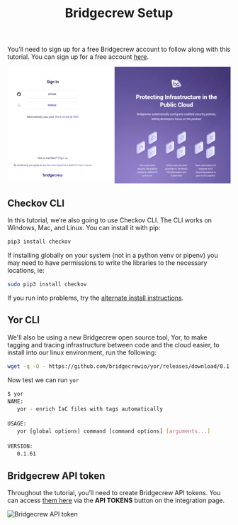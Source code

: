 ﻿---
title: "Bridgecrew Setup"
chapter: false
weight: 13
pre: "<b>3.2 </b>"
---

You’ll need to sign up for a free Bridgecrew account to follow along with this tutorial. You can sign up for a free account [here](https://bridgecrew.cloud/?utm_source=awsworkshop).

![Signup to Bridgecrew](./images/signup_bridgecrew.png)

## Checkov CLI
In this tutorial, we’re also going to use Checkov CLI. The CLI works on Windows, Mac, and Linux. You can install it with pip:

```bash
pip3 install checkov
```

If installing globally on your system (not in a python venv or pipenv) you may need to have permissions to write the libraries to the necessary locations, ie:

```bash
sudo pip3 install checkov
```

If you run into problems, try the [alternate install instructions](https://docs.bridgecrew.io/docs/ingesting-scan-data#installation?utm_source=awsworkshop).

## Yor CLI
We'll also be using a new Bridgecrew open source tool, Yor, to make tagging and tracing infrastructure between code and the cloud easier, to install into our linux environment, run the following:

```bash
wget -q -O - https://github.com/bridgecrewio/yor/releases/download/0.1.62/yor-0.1.62-linux-amd64.tar.gz | sudo tar -xvz -C /usr/bin
```

Now test we can run `yor`

```bash
$ yor
NAME:
   yor - enrich IaC files with tags automatically

USAGE:
   yor [global options] command [command options] [arguments...]

VERSION:
   0.1.61
```

## Bridgecrew API token

Throughout the tutorial, you’ll need to create Bridgecrew API tokens. You can access [them here](https://www.bridgecrew.cloud/integrations) via the **API TOKENS** button on the integration page.

![Bridgecrew API token](./images/bc_api_key.gif)

